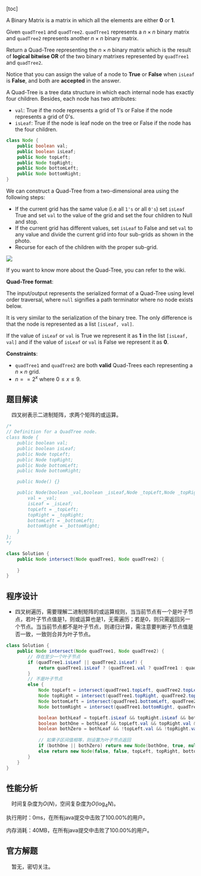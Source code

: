[toc]

A Binary Matrix is a matrix in which all the elements are either **0** or **1**.

Given `quadTree1` and `quadTree2`. `quadTree1` represents a $n \times n$ binary matrix and `quadTree2` represents another $n \times n$ binary matrix. 

Return a Quad-Tree representing the $n \times n$ binary matrix which is the result of **logical bitwise OR** of the two binary matrixes represented by `quadTree1` and `quadTree2`.

Notice that you can assign the value of a node to **True** or **False** when `isLeaf` is **False**, and both are **accepted** in the answer.

A Quad-Tree is a tree data structure in which each internal node has exactly four children. Besides, each node has two attributes:

* `val`: True if the node represents a grid of 1's or False if the node represents a grid of 0's. 
* `isLeaf`: True if the node is leaf node on the tree or False if the node has the four children.

```java
class Node {
    public boolean val;
    public boolean isLeaf;
    public Node topLeft;
    public Node topRight;
    public Node bottomLeft;
    public Node bottomRight;
}
```

We can construct a Quad-Tree from a two-dimensional area using the following steps:

* If the current grid has the same value (i.e all `1's` or all `0's`) set `isLeaf` True and set `val` to the value of the grid and set the four children to Null and stop.
* If the current grid has different values, set `isLeaf` to False and set `val` to any value and divide the current grid into four sub-grids as shown in the photo.
* Recurse for each of the children with the proper sub-grid.

<img src="..\images\#558.png"  />

If you want to know more about the Quad-Tree, you can refer to the wiki.

**Quad-Tree format**:

The input/output represents the serialized format of a Quad-Tree using level order traversal, where `null` signifies a path terminator where no node exists below.

It is very similar to the serialization of the binary tree. The only difference is that the node is represented as a list `[isLeaf, val]`.

If the value of `isLeaf` or `val` is True we represent it as **1** in the list `[isLeaf, val]` and if the value of `isLeaf` or `val` is False we represent it as **0**.



**Constraints**:

* `quadTree1` and `quadTree2` are both **valid** Quad-Trees each representing a $n \times n$ grid.
* $n == 2^x$ where $0 \le x \le 9$.



## 题目解读

&emsp;四叉树表示二进制矩阵，求两个矩阵的或运算。

```java
/*
// Definition for a QuadTree node.
class Node {
    public boolean val;
    public boolean isLeaf;
    public Node topLeft;
    public Node topRight;
    public Node bottomLeft;
    public Node bottomRight;

    public Node() {}

    public Node(boolean _val,boolean _isLeaf,Node _topLeft,Node _topRight,Node _bottomLeft,Node _bottomRight) {
        val = _val;
        isLeaf = _isLeaf;
        topLeft = _topLeft;
        topRight = _topRight;
        bottomLeft = _bottomLeft;
        bottomRight = _bottomRight;
    }
};
*/

class Solution {
    public Node intersect(Node quadTree1, Node quadTree2) {
        
    }
}
```

## 程序设计

* 四叉树遍历，需要理解二进制矩阵的或运算规则，当当前节点有一个是叶子节点，若叶子节点值是$1$，则或运算也是$1$，无需遍历；若是$0$，则只需返回另一个节点。当当前节点都不是叶子节点，则递归计算，需注意要判断子节点值是否一致，一致则合并为叶子节点。

```java
class Solution {
    public Node intersect(Node quadTree1, Node quadTree2) {
        // 存在至少一个叶子节点
        if (quadTree1.isLeaf || quadTree2.isLeaf) {
            return quadTree1.isLeaf ? (quadTree1.val ? quadTree1 : quadTree2) : (quadTree2.val ? quadTree2 : quadTree1);
        }
        // 不是叶子节点
        else {
            Node topLeft = intersect(quadTree1.topLeft, quadTree2.topLeft);
            Node topRight = intersect(quadTree1.topRight, quadTree2.topRight);
            Node bottomLeft = intersect(quadTree1.bottomLeft, quadTree2.bottomLeft);
            Node bottomRight = intersect(quadTree1.bottomRight, quadTree2.bottomRight);

            boolean bothLeaf = topLeft.isLeaf && topRight.isLeaf && bottomLeft.isLeaf && bottomRight.isLeaf;
            boolean bothOne = bothLeaf && topLeft.val && topRight.val && bottomLeft.val && bottomRight.val;
            boolean bothZero = bothLeaf && !topLeft.val && !topRight.val && !bottomLeft.val && !bottomRight.val;
            
            // 如果子区间值相等，则设置为叶子节点返回
            if (bothOne || bothZero) return new Node(bothOne, true, null, null, null, null);
            else return new Node(false, false, topLeft, topRight, bottomLeft, bottomRight);  
        }
    }
}
```

## 性能分析

&emsp;时间复杂度为$O(N)$，空间复杂度为$O(\log_4N)$。

执行用时：0ms，在所有java提交中击败了100.00%的用户。

内存消耗：40MB，在所有java提交中击败了100.00%的用户。

## 官方解题

&emsp;暂无，密切关注。
